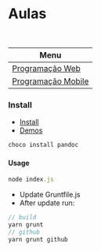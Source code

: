 # Aulas

<br />

| Menu                                                                        |
| --------------------------------------------------------------------------- |
| [Programação Web](https://emalherbi.github.io/aulas/programacao-web/)       |
| [Programação Mobile](https://emalherbi.github.io/aulas/programacao-mobile/) |

### Install

- [Install](https://github.com/jgm/pandoc/blob/master/INSTALL.md)
- [Demos](https://pandoc.org/demos.html)

```js
choco install pandoc
```

#### Usage

```js
node index.js
```

- Update Gruntfile.js
- After update run:

```js
// build
yarn grunt
// github
yarn grunt github
```
